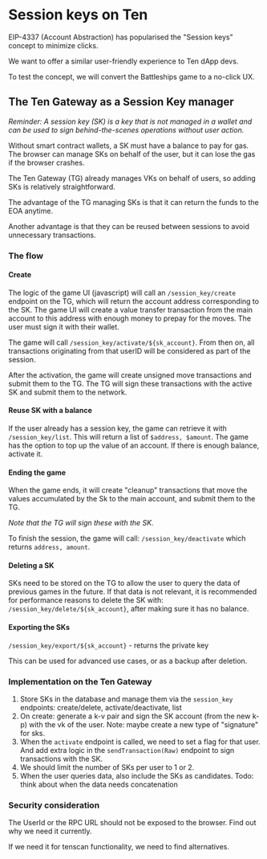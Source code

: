 # Session keys on Ten

EIP-4337 (Account Abstraction) has popularised the "Session keys" concept to minimize clicks.

We want to offer a similar user-friendly experience to Ten dApp devs.

To test the concept, we will convert the Battleships game to a no-click UX.


## The Ten Gateway as a Session Key manager

*Reminder: A session key (SK) is a key that is not managed in a wallet and can be used to sign behind-the-scenes operations without user action.*

Without smart contract wallets, a SK must have a balance to pay for gas. The browser can manage SKs on behalf of the user, but it can lose the gas if the browser crashes.


The Ten Gateway (TG) already manages VKs on behalf of users, so adding SKs is relatively straightforward.

The advantage of the TG managing SKs is that it can return the funds to the EOA anytime.

Another advantage is that they can be reused between sessions to avoid unnecessary transactions.


### The flow

#### Create
The logic of the game UI (javascript) will call an `/session_key/create` endpoint on the TG, which will return the account address corresponding to the SK. 
The game UI will create a value transfer transaction from the main account to this address with enough money to prepay for the moves. The user must sign it with their wallet.

The game will call `/session_key/activate/${sk_account}`. From then on, all transactions originating from that userID will be considered as part of the session. 

After the activation, the game will create unsigned move transactions and submit them to the TG. 
The TG will sign these transactions with the active SK and submit them to the network.

#### Reuse SK with a balance

If the user already has a session key, the game can retrieve it with `/session_key/list`. This will return a list of `$address, $amount`.
The game has the option to top up the value of an account. If there is enough balance, activate it.

#### Ending the game

When the game ends, it will create "cleanup" transactions that move the values accumulated by the Sk to the main account, and submit them to the TG. 

*Note that the TG will sign these with the SK.*

To finish the session, the game will call: `/session_key/deactivate` which returns `address, amount`.

#### Deleting a SK

SKs need to be stored on the TG to allow the user to query the data of previous games in the future.
If that data is not relevant, it is recommended for performance reasons to delete the SK with: ``/session_key/delete/${sk_account}``, after making sure it has no balance.

#### Exporting the SKs

`/session_key/export/${sk_account}` - returns the private key

This can be used for advanced use cases, or as a backup after deletion. 


### Implementation on the Ten Gateway

1. Store SKs in the database and manage them via the `session_key` endpoints: create/delete, activate/deactivate, list
2. On create: generate a k-v pair and sign the SK account (from the new k-p) with the vk of the user. Note: maybe create a new type of "signature" for sks.
3. When the `activate` endpoint is called, we need to set a flag for that user. And add extra logic in the `sendTransaction(Raw)` endpoint to sign transactions with the SK.
4. We should limit the number of SKs per user to 1 or 2.
5. When the user queries data, also include the SKs as candidates. Todo: think about when the data needs concatenation 

### Security consideration

The UserId or the RPC URL should not be exposed to the browser.
Find out why we need it currently.

If we need it for tenscan functionality, we need to find alternatives.
